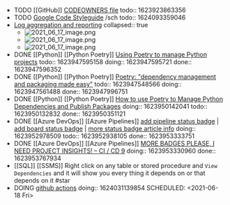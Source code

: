 - TODO [[GitHub]] [CODEOWNERS file](https://docs.github.com/en/github/creating-cloning-and-archiving-repositories/creating-a-repository-on-github/about-code-owners)
  todo:: 1623923863356
- TODO [Google Code Styleguide](https://google.github.io/styleguide/) /sch
  todo:: 1624093359046
- [Log aggregation and reporting](https://youtu.be/j5Zsa_eOXeY?t=7574)
  collapsed:: true
	- ![2021_06_17_image.png](https://cdn.logseq.com/%2F07ac90d5-a8a5-495c-84ae-a5c969228e3819092fd6-2c70-4fe1-8a39-3540208367032021_06_17_image.png?Expires=4777546120&Signature=kLsMzCXea7~lNudDJprisHDVQgdQAheCkMKvDMcBT70ERKPv4i-~~CqC3gTKCWIAFSNQZnOjEeFDUcVBuTfkHF4ej2jSqbWKFy71p24~7TSdZQlIJhL4HXFE~N14snHjlg6~4opttf0dp8olTnk5mPKV215Z2EP~ScncnBS1BRMun-YfjrkbDWe0F-6H8DontETEezcglyKdES6GEQ38Skos5kg3s~ZuuOkN5Sv9F8-DRNCZx7zfEM3BrmhOUlXgtJ2tJyh83dkdVE0P0xAkh27zDdjO~qOqAWaqMQzJT53O4ZxUE78HLcM6RVuJoyugfDWaZO4JxqAZGZ7Sahp9JA__&Key-Pair-Id=APKAJE5CCD6X7MP6PTEA)
	- ![2021_06_17_image.png](https://cdn.logseq.com/%2F07ac90d5-a8a5-495c-84ae-a5c969228e381b9fec95-4fc7-49bf-b6aa-f6ef3d040e932021_06_17_image.png?Expires=4777546149&Signature=eOxBVLKRixXOs07E357dFhFMwlNnoNRqm8Ss94e3J-J~2eB4GOcVw6BDK7y6skODcf0Dc9jfRtBRgXDzU1H7e0OPKGeeD0ylZGCaXJqOHyibmZg7hCAgSeBwYeYrYd0xfZA1BpCYOAk~0tBNPa17LWkqEGTQVCP2lEeaOzD8CSvAl10am94YfWxAlarD5pCFiz872~TwQ0GUVfJCCsU5LrQwR~G8V0QhM0-pMR5mYp-99OiK6lS7s-5iv34q27h1oLstIkhv19ORR8mbPgisn46w~wSTNJ6Rx2VQn5kFxYK4q-vVfOlQSBx5-1IRkBH~9MVzIewnvn8r79l9Y7TZ5Q__&Key-Pair-Id=APKAJE5CCD6X7MP6PTEA)
	- ![2021_06_17_image.png](https://cdn.logseq.com/%2F07ac90d5-a8a5-495c-84ae-a5c969228e385d63331c-34c4-4cec-8ed2-f05f899ad0272021_06_17_image.png?Expires=4777546170&Signature=UfTnZYJuKfpfgs0NEu49sRF-ZgZMlB93a7KieeDLONhSgBwTryKDKwkECCW1ow3HaeqGDuUSENJv-XAY1FQNplkV9384S6HGrEXuw6GwryEJS4e3zp4kWvYCsyUT7Rs~dvTmPnJCt7jg2EWVfZtLmBCzpktjHgE8iVMYnXhCyeShPh8LqSlyM1xsBjkrb4Uti0KVizFac1dv4rNjdzF6GdG0RxxET0d0BEGeDSXfE8oHdem1XUnaDWwjJPZRS5chs~kZo4L-xOtsidFh-hkLBBu7P2PjOYuCB1fsC6W2p8QXdO5J-CZQBt1A3d-b1EZ3E0HpomMdC5OypCeBjeRyXg__&Key-Pair-Id=APKAJE5CCD6X7MP6PTEA)
- DONE [[Python]] [[Python Poetry]] [Using Poetry to manage Python projects](https://youtu.be/V7UhzA4g2yg)
  todo:: 1623947595158
  doing:: 1623947595721
  done:: 1623947596352
- DONE [[Python]] [[Python Poetry]] [Poetry: "dependency management and packaging made easy"](https://youtu.be/QX_Nhu1zhlg)
  todo:: 1623947548566
  doing:: 1623947561488
  done:: 1623947996751
- DONE [[Python]] [[Python Poetry]] [How to use Poetry to Manage Python Dependencies and Publish Packages](https://youtu.be/Xf8K3v8_JwQ)
  doing:: 1623950142041
  todo:: 1623950132832
  done:: 1623950351121
- DONE [[Azure DevOps]] [[Azure Pipelines]] [add pipeline status badge](https://poanchen.github.io/blog/2019/07/12/How-to-add-Azure-Pipelines-badge-to-your-repository-s-README-in-GitHub) | [add board status badge](https://docs.microsoft.com/en-us/azure/devops/boards/github/configure-status-badges?view=azure-devops) | [more status badge article info](https://blog.devops4me.com/status-badges-in-azure-devops-pipelines/)
  doing:: 1623952978509
  todo:: 1623952938105
  done:: 1623953333751
- DONE [[Azure DevOps]] [[Azure Pipelines]] [MORE BADGES PLEASE, I NEED PROJECT INSIGHTS! – CI / CD 9](https://never-stop-learning.de/more-badges-please-i-need-project-insights-ci-cd-9/)
  doing:: 1623953330960
  done:: 1623953767934
- [[SQL]] [[SSMS]] Right click on any table or stored procedure and `View Dependencies` and it will show you every thing it depends on or that depends on it #star
- DOING [github actions](https://docs.github.com/en/actions/learn-github-actions/introduction-to-github-actions) 
  doing:: 1624031139854
  SCHEDULED: <2021-06-18 Fri>